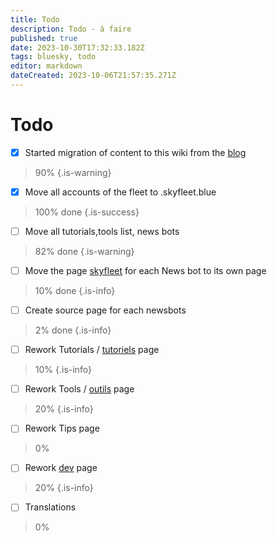 ```yaml
---
title: Todo
description: Todo - à faire
published: true
date: 2023-10-30T17:32:33.182Z
tags: bluesky, todo
editor: markdown
dateCreated: 2023-10-06T21:57:35.271Z
---
```


# Todo
- [x] Started migration of content to this wiki from the [blog](https://blog.skyfleet.blue)
> 90%
{.is-warning}

- [x] Move all accounts of the fleet to .skyfleet.blue 
> 100% done
{.is-success}

- [ ] Move all tutorials,tools list, news bots 
> 82% done
{.is-warning}

- [ ] Move the page [skyfleet](/fr/skyfleet) for each News bot to its own page
> 10% done
{.is-info}

- [ ] Create source page for each newsbots
> 2% done
{.is-info}

- [ ] Rework Tutorials / [tutoriels](/fr/tutoriels) page
> 10%
{.is-info}

- [ ] Rework Tools / [outils](/fr/outils) page
> 20%
{.is-info}

- [ ] Rework Tips page
> 0%
- [ ] Rework [dev](/fr/dev) page
> 20%
{.is-info}

- [ ] Translations
> 0%

